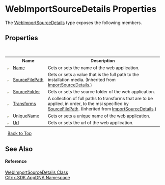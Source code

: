 # WebImportSourceDetails Properties
 

The <a href="0139f17c-4766-6d80-dd6d-57e9b2b924ed">WebImportSourceDetails</a> type exposes the following members.


## Properties
&nbsp;<table><tr><th></th><th>Name</th><th>Description</th></tr><tr><td>![Public property](media/pubproperty.gif "Public property")</td><td><a href="8854bea0-f650-9c71-f88e-3c4b90bd344c">Name</a></td><td>
Gets or sets the name of the web application.</td></tr><tr><td>![Public property](media/pubproperty.gif "Public property")</td><td><a href="72823d38-0fb7-a07f-f2e1-a3f9398f12e6">SourceFilePath</a></td><td>
Gets or sets a value that is the full path to the installation media.
 (Inherited from <a href="9cbebeca-718f-afef-1be7-fd72edc4e3e9">ImportSourceDetails</a>.)</td></tr><tr><td>![Public property](media/pubproperty.gif "Public property")</td><td><a href="3b7f17cb-4ea2-1fe1-9a92-aeb5d110f35a">SourceFolder</a></td><td>
Gets or sets the source folder of the web application.</td></tr><tr><td>![Public property](media/pubproperty.gif "Public property")</td><td><a href="a39a668b-568f-f3be-de88-085651a2f6a0">Transforms</a></td><td>
A collection of full paths to transforms that are to be applied, in order, to the msi specified by <a href="72823d38-0fb7-a07f-f2e1-a3f9398f12e6">SourceFilePath</a>.
 (Inherited from <a href="9cbebeca-718f-afef-1be7-fd72edc4e3e9">ImportSourceDetails</a>.)</td></tr><tr><td>![Public property](media/pubproperty.gif "Public property")</td><td><a href="589de163-479a-8825-54fa-306861bab278">UniqueName</a></td><td>
Gets or sets a unique name of the web application.</td></tr><tr><td>![Public property](media/pubproperty.gif "Public property")</td><td><a href="f7ecfae1-e809-bb50-cd6e-b76b645d2038">Url</a></td><td>
Gets or sets the url of the web application.</td></tr></table>&nbsp;
<a href="#webimportsourcedetails-properties">Back to Top</a>

## See Also


#### Reference
<a href="0139f17c-4766-6d80-dd6d-57e9b2b924ed">WebImportSourceDetails Class</a><br /><a href="fe2d265b-410b-8b11-1eb4-a790e0b062bf">Citrix.SDK.AppDNA Namespace</a><br />
